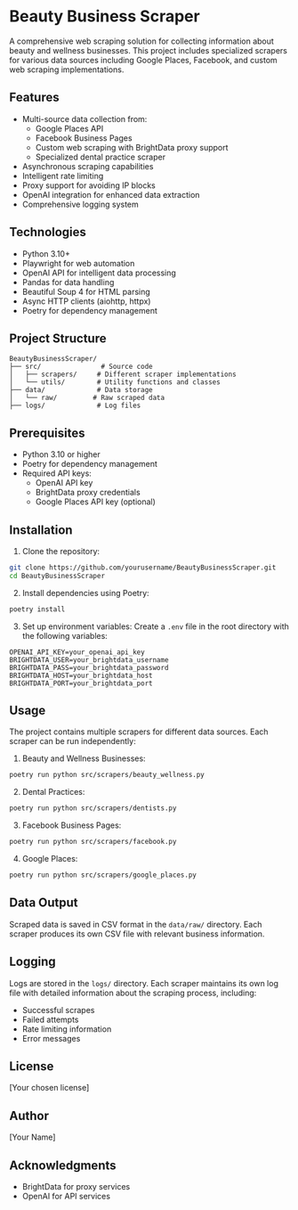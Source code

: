 # Beauty Business Scraper

A comprehensive web scraping solution for collecting information about beauty and wellness businesses. This project includes specialized scrapers for various data sources including Google Places, Facebook, and custom web scraping implementations.

## Features

- Multi-source data collection from:
  - Google Places API
  - Facebook Business Pages
  - Custom web scraping with BrightData proxy support
  - Specialized dental practice scraper
- Asynchronous scraping capabilities
- Intelligent rate limiting
- Proxy support for avoiding IP blocks
- OpenAI integration for enhanced data extraction
- Comprehensive logging system

## Technologies

- Python 3.10+
- Playwright for web automation
- OpenAI API for intelligent data processing
- Pandas for data handling
- Beautiful Soup 4 for HTML parsing
- Async HTTP clients (aiohttp, httpx)
- Poetry for dependency management

## Project Structure

```
BeautyBusinessScraper/
├── src/               # Source code
│   ├── scrapers/     # Different scraper implementations
│   └── utils/        # Utility functions and classes
├── data/             # Data storage
│   └── raw/         # Raw scraped data
├── logs/             # Log files
```

## Prerequisites

- Python 3.10 or higher
- Poetry for dependency management
- Required API keys:
  - OpenAI API key
  - BrightData proxy credentials
  - Google Places API key (optional)

## Installation

1. Clone the repository:

```bash
git clone https://github.com/yourusername/BeautyBusinessScraper.git
cd BeautyBusinessScraper
```

2. Install dependencies using Poetry:

```bash
poetry install
```

3. Set up environment variables:
   Create a `.env` file in the root directory with the following variables:

```
OPENAI_API_KEY=your_openai_api_key
BRIGHTDATA_USER=your_brightdata_username
BRIGHTDATA_PASS=your_brightdata_password
BRIGHTDATA_HOST=your_brightdata_host
BRIGHTDATA_PORT=your_brightdata_port
```

## Usage

The project contains multiple scrapers for different data sources. Each scraper can be run independently:

1. Beauty and Wellness Businesses:

```bash
poetry run python src/scrapers/beauty_wellness.py
```

2. Dental Practices:

```bash
poetry run python src/scrapers/dentists.py
```

3. Facebook Business Pages:

```bash
poetry run python src/scrapers/facebook.py
```

4. Google Places:

```bash
poetry run python src/scrapers/google_places.py
```

## Data Output

Scraped data is saved in CSV format in the `data/raw/` directory. Each scraper produces its own CSV file with relevant business information.

## Logging

Logs are stored in the `logs/` directory. Each scraper maintains its own log file with detailed information about the scraping process, including:

- Successful scrapes
- Failed attempts
- Rate limiting information
- Error messages

## License

[Your chosen license]

## Author

[Your Name]

## Acknowledgments

- BrightData for proxy services
- OpenAI for API services
